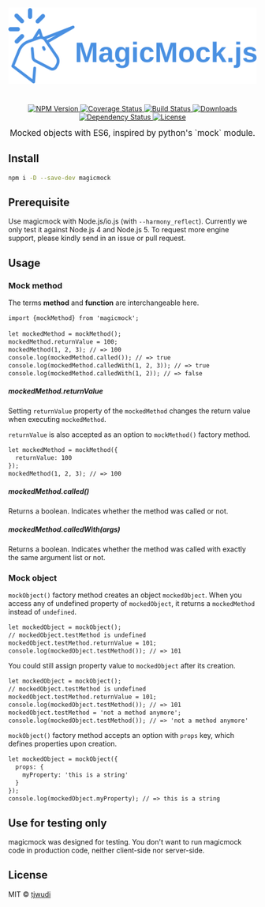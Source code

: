 <big><h1 align="center">
  <img src="misc/logo.svg"
         alt="MagicMock.js">
</h1></big>

<p align="center">
  <a href="https://npmjs.org/package/magicmock">
    <img src="https://img.shields.io/npm/v/magicmock.svg?style=flat-square"
         alt="NPM Version">
  </a>

  <a href="https://coveralls.io/r/tjwudi/magicmock">
    <img src="https://img.shields.io/coveralls/tjwudi/magicmock.svg?style=flat-square"
         alt="Coverage Status">
  </a>

  <a href="https://travis-ci.org/tjwudi/magicmock.js">
    <img src="https://img.shields.io/travis/tjwudi/magicmock.svg?style=flat-square"
         alt="Build Status">
  </a>

  <a href="https://npmjs.org/package/magicmock">
    <img src="http://img.shields.io/npm/dm/magicmock.svg?style=flat-square"
         alt="Downloads">
  </a>

  <a href="https://david-dm.org/tjwudi/magicmock.js.svg">
    <img src="https://david-dm.org/tjwudi/magicmock.svg?style=flat-square"
         alt="Dependency Status">
  </a>

  <a href="https://github.com/tjwudi/magicmock/blob/master/LICENSE">
    <img src="https://img.shields.io/npm/l/magicmock.svg?style=flat-square"
         alt="License">
  </a>
</p>

<p align="center"><big>
Mocked objects with ES6, inspired by python's `mock` module.
</big></p>

## Install

```sh
npm i -D --save-dev magicmock
```

## Prerequisite

Use magicmock with Node.js/io.js (with `--harmony_reflect`). Currently we only test it against Node.js 4 and Node.js 5. To request more engine support, please kindly send in an issue or pull request.

## Usage

### Mock method

The terms **method** and **function** are interchangeable here.

```
import {mockMethod} from 'magicmock';

let mockedMethod = mockMethod();
mockedMethod.returnValue = 100;
mockedMethod(1, 2, 3); // => 100
console.log(mockedMethod.called()); // => true
console.log(mockedMethod.calledWith(1, 2, 3)); // => true
console.log(mockedMethod.calledWith(1, 2)); // => false
```

##### mockedMethod.returnValue

Setting `returnValue` property of the `mockedMethod` changes the return value when executing `mockedMethod`.

`returnValue` is also accepted as an option to `mockMethod()` factory method. 

```
let mockedMethod = mockMethod({
  returnValue: 100
});
mockedMethod(1, 2, 3); // => 100
```

##### mockedMethod.called()

Returns a boolean. Indicates whether the method was called or not.

##### mockedMethod.calledWith(args)

Returns a boolean. Indicates whether the method was called with exactly the same argument list or not.

### Mock object

`mockObject()` factory method creates an object `mockedObject`. When you access any of undefined property of `mockedObject`, it returns a `mockedMethod` instead of `undefined`.

```
let mockedObject = mockObject();
// mockedObject.testMethod is undefined
mockedObject.testMethod.returnValue = 101;
console.log(mockedObject.testMethod()); // => 101
```

You could still assign property value to `mockedObject` after its creation.

```
let mockedObject = mockObject();
// mockedObject.testMethod is undefined
mockedObject.testMethod.returnValue = 101;
console.log(mockedObject.testMethod()); // => 101
mockedObject.testMethod = 'not a method anymore';
console.log(mockedObject.testMethod()); // => 'not a method anymore'
```

`mockObject()` factory method accepts an option with `props` key, which defines properties upon creation.

```
let mockedObject = mockObject({
  props: {
    myProperty: 'this is a string'
  }
});
console.log(mockedObject.myProperty); // => this is a string
```

## Use for testing only

magicmock was designed for testing. You don't want to run magicmock code in production code, neither client-side nor server-side.

## License

MIT © [tjwudi](http://github.com/tjwudi)

[npm-url]: https://npmjs.org/package/magicmock
[npm-image]: https://img.shields.io/npm/v/magicmock.svg?style=flat-square

[travis-url]: https://travis-ci.org/tjwudi/magicmock
[travis-image]: https://img.shields.io/travis/tjwudi/magicmock.svg?style=flat-square

[coveralls-url]: https://coveralls.io/r/tjwudi/magicmock
[coveralls-image]: https://img.shields.io/coveralls/tjwudi/magicmock.svg?style=flat-square

[depstat-url]: https://david-dm.org/tjwudi/magicmock
[depstat-image]: https://david-dm.org/tjwudi/magicmock.svg?style=flat-square

[download-badge]: http://img.shields.io/npm/dm/magicmock.svg?style=flat-square

